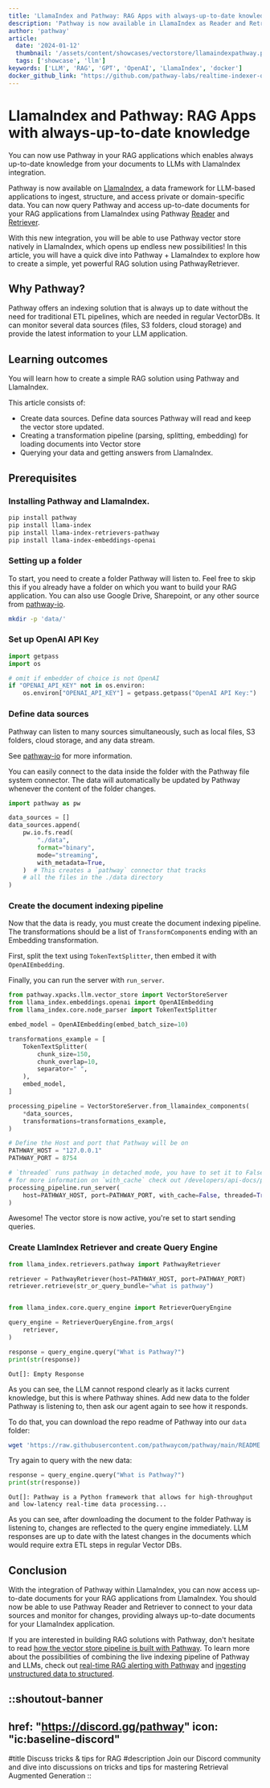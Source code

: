 ```yaml
---
title: 'LlamaIndex and Pathway: RAG Apps with always-up-to-date knowledge'
description: 'Pathway is now available in LlamaIndex as Reader and Retriever'
author: 'pathway'
article:
  date: '2024-01-12'
  thumbnail: '/assets/content/showcases/vectorstore/llamaindexpathway.png'
  tags: ['showcase', 'llm']
keywords: ['LLM', 'RAG', 'GPT', 'OpenAI', 'LlamaIndex', 'docker']
docker_github_link: "https://github.com/pathway-labs/realtime-indexer-qa-chat/tree/main"
---
```


<!-- thumbnail canva link: https://www.canva.com/design/DAGGJXKoUi8/ZTAwy930y0KM992Rm1VRwA/edit -->

# LlamaIndex and Pathway: RAG Apps with always-up-to-date knowledge

You can now use Pathway in your RAG applications which enables always up-to-date knowledge from your documents to LLMs with LlamaIndex integration.

Pathway is now available on [LlamaIndex](https://docs.llamaindex.ai/en/stable/), a data framework for LLM-based applications to ingest, structure, and access private or domain-specific data.
You can now query Pathway and access up-to-date documents for your RAG applications from LlamaIndex using Pathway [Reader](https://docs.llamaindex.ai/en/stable/examples/data_connectors/PathwayReaderDemo.html#pathway-reader) and [Retriever](https://docs.llamaindex.ai/en/stable/examples/retrievers/pathway_retriever.html#pathway-retriever).

With this new integration, you will be able to use Pathway vector store natively in LlamaIndex, which opens up endless new possibilities!
In this article, you will have a quick dive into Pathway + LlamaIndex to explore how to create a simple, yet powerful RAG solution using PathwayRetriever.


## Why Pathway?

Pathway offers an indexing solution that is always up to date without the need for traditional ETL pipelines, which are needed in regular VectorDBs. It can monitor several data sources (files, S3 folders, cloud storage) and provide the latest information to your LLM application.

## Learning outcomes
You will learn how to create a simple RAG solution using Pathway and LlamaIndex.

This article consists of:
- Create data sources. Define data sources Pathway will read and keep the vector store updated.
- Creating a transformation pipeline (parsing, splitting, embedding) for loading documents into Vector store
- Querying your data and getting answers from LlamaIndex. 

## Prerequisites

### Installing Pathway and LlamaIndex.
```bash
pip install pathway
pip install llama-index
pip install llama-index-retrievers-pathway
pip install llama-index-embeddings-openai
```

### Setting up a folder
To start, you need to create a folder Pathway will listen to. Feel free to skip this if you already have a folder on which you want to build your RAG application. You can also use Google Drive, Sharepoint, or any other source from [pathway-io](/developers/api-docs/pathway-io).
```bash
mkdir -p 'data/'
```

### Set up OpenAI API Key

```python
import getpass
import os

# omit if embedder of choice is not OpenAI
if "OPENAI_API_KEY" not in os.environ:
    os.environ["OPENAI_API_KEY"] = getpass.getpass("OpenAI API Key:")
```

### Define data sources

Pathway can listen to many sources simultaneously, such as local files, S3 folders, cloud storage, and any data stream.

See [pathway-io](/developers/api-docs/pathway-io) for more information.

You can easily connect to the data inside the folder with the Pathway file system connector. The data will automatically be updated by Pathway whenever the content of the folder changes.

```python
import pathway as pw

data_sources = []
data_sources.append(
    pw.io.fs.read(
        "./data",
        format="binary",
        mode="streaming",
        with_metadata=True,
    )  # This creates a `pathway` connector that tracks
    # all the files in the ./data directory
)
```

### Create the document indexing pipeline

Now that the data is ready, you must create the document indexing pipeline. The transformations should be a list of `TransformComponent`s ending with an Embedding transformation.

First, split the text using `TokenTextSplitter`, then embed it with `OpenAIEmbedding`.

Finally, you can run the server with `run_server`.

```python
from pathway.xpacks.llm.vector_store import VectorStoreServer
from llama_index.embeddings.openai import OpenAIEmbedding
from llama_index.core.node_parser import TokenTextSplitter

embed_model = OpenAIEmbedding(embed_batch_size=10)

transformations_example = [
    TokenTextSplitter(
        chunk_size=150,
        chunk_overlap=10,
        separator=" ",
    ),
    embed_model,
]

processing_pipeline = VectorStoreServer.from_llamaindex_components(
    *data_sources,
    transformations=transformations_example,
)

# Define the Host and port that Pathway will be on
PATHWAY_HOST = "127.0.0.1"
PATHWAY_PORT = 8754

# `threaded` runs pathway in detached mode, you have to set it to False when running from terminal or container
# for more information on `with_cache` check out /developers/api-docs/persistence-api
processing_pipeline.run_server(
    host=PATHWAY_HOST, port=PATHWAY_PORT, with_cache=False, threaded=True
)
```

Awesome! The vector store is now active, you're set to start sending queries.

### Create LlamIndex Retriever and create Query Engine

```python
from llama_index.retrievers.pathway import PathwayRetriever

retriever = PathwayRetriever(host=PATHWAY_HOST, port=PATHWAY_PORT)
retriever.retrieve(str_or_query_bundle="what is pathway")


from llama_index.core.query_engine import RetrieverQueryEngine

query_engine = RetrieverQueryEngine.from_args(
    retriever,
)

response = query_engine.query("What is Pathway?")
print(str(response))
```

```
Out[]: Empty Response
```

As you can see, the LLM cannot respond clearly as it lacks current knowledge, but this is where Pathway shines. Add new data to the folder Pathway is listening to, then ask our agent again to see how it responds.

To do that, you can download the repo readme of Pathway into our `data` folder:

```bash
wget 'https://raw.githubusercontent.com/pathwaycom/pathway/main/README.md' -O 'data/pathway_readme.md'
```

Try again to query with the new data:

```python
response = query_engine.query("What is Pathway?")
print(str(response))
```

```
Out[]: Pathway is a Python framework that allows for high-throughput and low-latency real-time data processing...
```

As you can see, after downloading the document to the folder Pathway is listening to, changes are reflected to the query engine immediately. 
LLM responses are up to date with the latest changes in the documents which would require extra ETL steps in regular Vector DBs.

## Conclusion

With the integration of Pathway within LlamaIndex, you can now access up-to-date documents for your RAG applications from LlamaIndex.
You should now be able to use Pathway Reader and Retriever to connect to your data sources and monitor for changes, providing always up-to-date documents for your LlamaIndex application.

If you are interested in building RAG solutions with Pathway, don't hesitate to read [how the vector store pipeline is built with Pathway](/developers/user-guide/llm-xpack/vectorstore_pipeline/).
To learn more about the possibilities of combining the live indexing pipeline of Pathway and LLMs, check out [real-time RAG alerting with Pathway](/developers/templates/llm-alert-pathway/) and [ingesting unstructured data to structured](/developers/templates/unstructured-to-structured/).

::shoutout-banner
---
href: "https://discord.gg/pathway"
icon: "ic:baseline-discord"
---
#title
Discuss tricks & tips for RAG
#description
Join our Discord community and dive into discussions on tricks and tips for mastering Retrieval Augmented Generation
::
